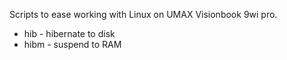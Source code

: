 Scripts to ease working with Linux on UMAX Visionbook 9wi pro.

* hib - hibernate to disk
* hibm - suspend to RAM

